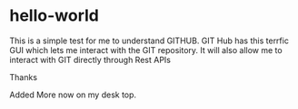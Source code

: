 # hello-world

This is a simple test for me to understand GITHUB.  GIT Hub has this terrfic GUI which lets me interact with the GIT repository.  It will also allow me to interact with GIT directly through Rest APIs

Thanks

Added More now on my desk top.
